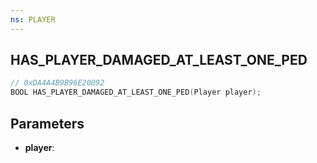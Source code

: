 ```yaml
---
ns: PLAYER
---
```

## HAS_PLAYER_DAMAGED_AT_LEAST_ONE_PED

```c
// 0xDA4A4B9B96E20092
BOOL HAS_PLAYER_DAMAGED_AT_LEAST_ONE_PED(Player player);
```

## Parameters
* **player**:
